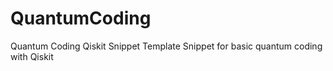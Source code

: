 # QuantumCoding
Quantum Coding Qiskit Snippet
Template Snippet for basic quantum coding with Qiskit
